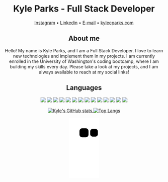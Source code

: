 <h1 align="center"> Kyle Parks - Full Stack Developer </h1>

<div>
  <p align="center">
  <a href="https://www.instagram.com/kcparks33/">Instagram</a> •
  <a href="https://www.linkedin.com/in/kyle-parks-b0a74017b/">Linkedin</a> •
  <a href="mailto:kcparks1234@gmail.com">E-mail</a> •
  <a href="https://kylecparks.com">kylecparks.com</a>
  </p>
</div>
  
<h2 align="center">About me</h2>

<p align="center">
  Hello! My name is Kyle Parks, and I am a Full Stack Developer. I love to learn new technologies and implement them in my projects. I am currently enrolled in the University of Washington's coding bootcamp, where I am building my skills every day. Please take a look at my projects, and I am always available to reach at my social links!
</p>

<h2 align="center">Languages</h2>

<p align="center">
    <img src="https://img.shields.io/static/v1?style=for-the-badge&message=HTML5&color=E34F26&logo=HTML5&logoColor=FFFFFF&label="/>
    <img src="https://img.shields.io/static/v1?style=for-the-badge&message=CSS3&color=1572B6&logo=CSS3&logoColor=FFFFFF&label="/>
    <img src="https://img.shields.io/static/v1?style=for-the-badge&message=JavaScript&color=222222&logo=JavaScript&logoColor=F7DF1E&label="/>
    <img src="https://img.shields.io/static/v1?style=for-the-badge&message=React&color=222222&logo=React&logoColor=61DAFB&label="/>
    <img src="https://img.shields.io/static/v1?style=for-the-badge&message=TypeScript&color=3178C6&logo=TypeScript&logoColor=FFFFFF&label="/>
    <img src="https://img.shields.io/static/v1?style=for-the-badge&message=Bootstrap&color=7952B3&logo=Bootstrap&logoColor=FFFFFF&label="/>
    <img src="https://img.shields.io/static/v1?style=for-the-badge&message=Python&color=3776AB&logo=Python&logoColor=FFFFFF&label="/>
    <img src="https://img.shields.io/static/v1?style=for-the-badge&message=MongoDB&color=47A248&logo=MongoDB&logoColor=FFFFFF&label="/>
    <img src="https://img.shields.io/static/v1?style=for-the-badge&message=npm&color=CB3837&logo=npm&logoColor=FFFFFF&label="/>
    <img src="https://img.shields.io/static/v1?style=for-the-badge&message=Node.js&color=339933&logo=Node.js&logoColor=FFFFFF&label="/>
    <img src="https://img.shields.io/static/v1?style=for-the-badge&message=Handlebars.js&color=000000&logo=Handlebars.js&logoColor=FFFFFF&label="/>
    <img src="https://img.shields.io/static/v1?style=for-the-badge&message=MySQL&color=4479A1&logo=MySQL&logoColor=FFFFFF&label="/>
    <img src="https://img.shields.io/static/v1?style=for-the-badge&message=Amazon+AWS&color=232F3E&logo=Amazon+AWS&logoColor=FFFFFF&label="/>
    <img src="https://img.shields.io/static/v1?style=for-the-badge&message=Heroku&color=430098&logo=Heroku&logoColor=FFFFFF&label="/>
</p>

<p align="center">
  <a href="https://github.com/Goobber33/github-readme-stats">
    <img align="center" height="195em" src="https://github-readme-stats-sigma-five.vercel.app/api?username=Goobber33&theme=dark" alt="Kyle's GitHub stats" />
  </a>
  <a href="https://github.com/Goobber33/github-readme-stats">
    <img align="center" height="195em" src="https://github-readme-stats-sigma-five.vercel.app/api/top-langs/?username=Goobber33&layout=compact&hide=css,handlebars,html&theme=dark" alt="Top Langs" />
  </a>
</p>

<div align="center">
  <img src="https://github.com/Goobber33/Goobber33/blob/output/github-contribution-grid-snake.svg" alt="snake animation"/>
</div>
